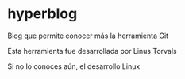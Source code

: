 # hyperblog
Blog que permite conocer más la herramienta Git

Esta herramienta fue desarrollada por Linus Torvals

Si no lo conoces aún, el desarrollo Linux
